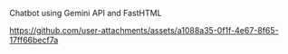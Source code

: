 Chatbot using Gemini API and FastHTML

https://github.com/user-attachments/assets/a1088a35-0f1f-4e67-8f65-17ff66becf7a

